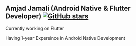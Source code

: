 ## Amjad Jamali (Android Native & Flutter Developer)  [![GitHub stars](https://img.shields.io/github/stars/amjadjamali06.svg?style=social)](https://github.com/amjadjamali06)

Currently working on Flutter

Having 1-year Expereince in Android Native Development

<!--vv
**amjadjamali06/amjadjamali06** is a ✨ _special_ ✨ repository because its `README.md` (this file) appears on your GitHub profile.

Here are some ideas to get you started:

- 🌱 I’m currently learning ...
- 👯 I’m looking to collaborate on ...
- 🤔 I’m looking for help with ...

- 📫 Contact: ...
- 😄 Pronouns: ...
- ⚡ Fun fact: ...
-->
